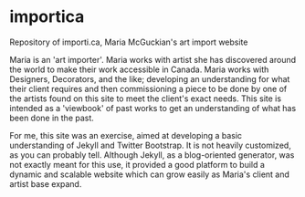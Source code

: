 importica
=========

Repository of importi.ca, Maria McGuckian's art import website

Maria is an 'art importer'. Maria works with artist she has discovered around the world to make their work accessible in Canada. Maria works with Designers, Decorators, and the like; developing an understanding for what their client requires and then commissioning a piece to be done by one of the artists found on this site to meet the client's exact needs. This site is intended as a 'viewbook' of past works to get an understanding of what has been done in the past. 

For me, this site was an exercise, aimed at developing a basic understanding of Jekyll and Twitter Bootstrap. It is not heavily customized, as you can probably tell. Although Jekyll, as a blog-oriented generator, was not exactly meant for this use, it provided a good platform to build a dynamic and scalable website which can grow easily as Maria's client and artist base expand.